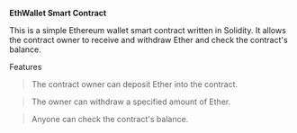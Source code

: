 **EthWallet Smart Contract**

This is a simple Ethereum wallet smart contract written in Solidity. It allows the contract owner to receive and withdraw Ether and check the contract's balance.

Features

>The contract owner can deposit Ether into the contract.

>The owner can withdraw a specified amount of Ether.

>Anyone can check the contract's balance.
